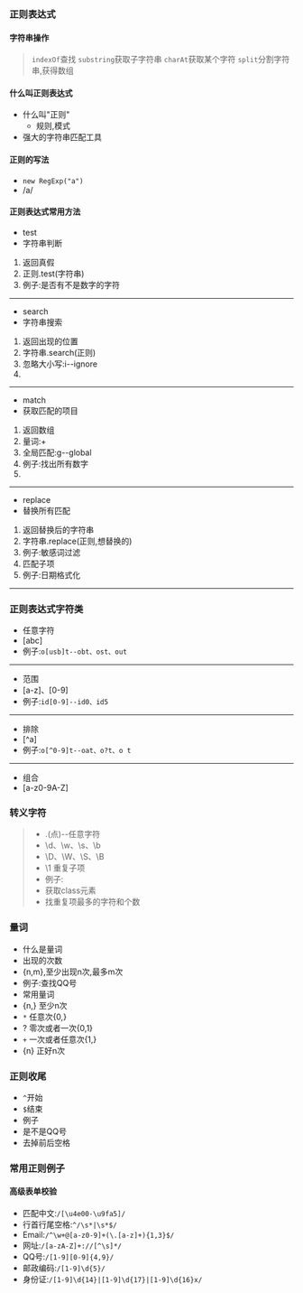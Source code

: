 ### 正则表达式
#### 字符串操作
>`indexOf`查找
>`substring`获取子字符串
>`charAt`获取某个字符
>`split`分割字符串,获得数组

#### 什么叫正则表达式
- 什么叫"正则"
	- 规则,模式
- 强大的字符串匹配工具

#### 正则的写法
- `new RegExp("a")`
- /a/

#### 正则表达式常用方法
- test
 - 字符串判断
  1. 返回真假
  2. 正则.test(字符串)
  3. 例子:是否有不是数字的字符
  


----------
- search
 - 字符串搜索
 1. 返回出现的位置
 2. 字符串.search(正则)
 3. 忽略大小写:i--ignore
 4. 


----------
- match
 - 获取匹配的项目
 1. 返回数组
 2. 量词:+
 3. 全局匹配:g--global
 4. 例子:找出所有数字
 5. 


----------
- replace
 - 替换所有匹配
 1. 返回替换后的字符串
 2. 字符串.replace(正则,想替换的)
 3. 例子:敏感词过滤
 4. 匹配子项
 5. 例子:日期格式化


----------
### 正则表达式字符类
- 任意字符
 - [abc]
 - 例子:`o[usb]t--obt、ost、out`



----------
- 范围
 - [a-z]、[0-9]
 - 例子:`id[0-9]--id0、id5` 



----------
- 排除
 - [^a]
 - 例子:`o[^0-9]t--oat、o?t、o t`


----------
- 组合
 - [a-z0-9A-Z]

### 转义字符
> - .(点)--任意字符
> - \d、\w、\s、\b
> - \D、\W、\S、\B
> - \1 重复子项
> - 例子:
>  - 获取class元素
>  - 找重复项最多的字符和个数

### 量词
- 什么是量词
 - 出现的次数
 - {n,m},至少出现n次,最多m次
 - 例子:查找QQ号
- 常用量词
 - {n,} 至少n次
 - `*` 任意次{0,}
 - ? 零次或者一次{0,1}
 - `+` 一次或者任意次{1,}
 - {n} 正好n次

### 正则收尾
- `^`开始
- `$`结束
- 例子
 - 是不是QQ号
 - 去掉前后空格
### 常用正则例子
#### 高级表单校验
- 匹配中文:`/[\u4e00-\u9fa5]/`
- 行首行尾空格:`^/\s*|\s*$/`
- Email:`/^\w+@[a-z0-9]+(\.[a-z]+){1,3}$/`
- 网址:`/[a-zA-Z]+://[^\s]*/`
- QQ号:`/[1-9][0-9]{4,9}/`
- 邮政编码:`/[1-9]\d{5}/`
- 身份证:`/[1-9]\d{14}|[1-9]\d{17}|[1-9]\d{16}x/`
